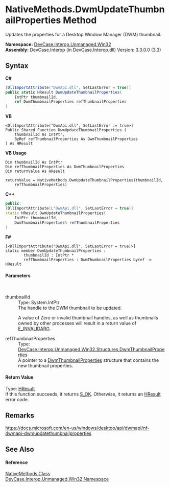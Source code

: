 # NativeMethods.DwmUpdateThumbnailProperties Method 
 

Updates the properties for a Desktop Window Manager (DWM) thumbnail.

**Namespace:**&nbsp;<a href="N_DevCase_Interop_Unmanaged_Win32">DevCase.Interop.Unmanaged.Win32</a><br />**Assembly:**&nbsp;DevCase.Interop (in DevCase.Interop.dll) Version: 3.3.0.0 (3.3)

## Syntax

**C#**<br />
``` C#
[DllImportAttribute("DwmApi.dll", SetLastError = true)]
public static HResult DwmUpdateThumbnailProperties(
	IntPtr thumbnailId,
	ref DwmThumbnailProperties refThumbnailProperties
)
```

**VB**<br />
``` VB
<DllImportAttribute("DwmApi.dll", SetLastError := true>]
Public Shared Function DwmUpdateThumbnailProperties ( 
	thumbnailId As IntPtr,
	ByRef refThumbnailProperties As DwmThumbnailProperties
) As HResult
```

**VB Usage**<br />
``` VB Usage
Dim thumbnailId As IntPtr
Dim refThumbnailProperties As DwmThumbnailProperties
Dim returnValue As HResult

returnValue = NativeMethods.DwmUpdateThumbnailProperties(thumbnailId, 
	refThumbnailProperties)
```

**C++**<br />
``` C++
public:
[DllImportAttribute(L"DwmApi.dll", SetLastError = true)]
static HResult DwmUpdateThumbnailProperties(
	IntPtr thumbnailId, 
	DwmThumbnailProperties% refThumbnailProperties
)
```

**F#**<br />
``` F#
[<DllImportAttribute("DwmApi.dll", SetLastError = true)>]
static member DwmUpdateThumbnailProperties : 
        thumbnailId : IntPtr * 
        refThumbnailProperties : DwmThumbnailProperties byref -> HResult 

```


#### Parameters
&nbsp;<dl><dt>thumbnailId</dt><dd>Type: System.IntPtr<br />The handle to the DWM thumbnail to be updated. 

 A value of Zero or invalid thumbnail handles, as well as thumbnails owned by other processes will result in a return value of <a href="T_DevCase_Interop_Unmanaged_Win32_Enums_HResult">E_INVALIDARG</a>.</dd><dt>refThumbnailProperties</dt><dd>Type: <a href="T_DevCase_Interop_Unmanaged_Win32_Structures_DwmThumbnailProperties">DevCase.Interop.Unmanaged.Win32.Structures.DwmThumbnailProperties</a><br />A pointer to a <a href="T_DevCase_Interop_Unmanaged_Win32_Structures_DwmThumbnailProperties">DwmThumbnailProperties</a> structure that contains the new thumbnail properties.</dd></dl>

#### Return Value
Type: <a href="T_DevCase_Interop_Unmanaged_Win32_Enums_HResult">HResult</a><br />If this function succeeds, it returns <a href="T_DevCase_Interop_Unmanaged_Win32_Enums_HResult">S_OK</a>. Otherwise, it returns an <a href="T_DevCase_Interop_Unmanaged_Win32_Enums_HResult">HResult</a> error code.

## Remarks
<a href="https://docs.microsoft.com/en-us/windows/desktop/api/dwmapi/nf-dwmapi-dwmupdatethumbnailproperties" target="_blank">https://docs.microsoft.com/en-us/windows/desktop/api/dwmapi/nf-dwmapi-dwmupdatethumbnailproperties</a>

## See Also


#### Reference
<a href="T_DevCase_Interop_Unmanaged_Win32_NativeMethods">NativeMethods Class</a><br /><a href="N_DevCase_Interop_Unmanaged_Win32">DevCase.Interop.Unmanaged.Win32 Namespace</a><br />